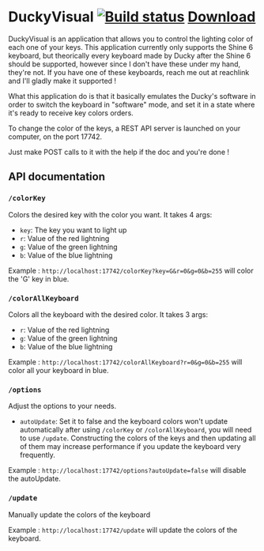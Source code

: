 ﻿# DuckyVisual [![Build status](https://ci.appveyor.com/api/projects/status/duoflic3rusj83md?svg=true)](https://ci.appveyor.com/project/Vidalee/duckyvisual) [Download](https://github.com/Vidalee/DuckyVisual/releases)
DuckyVisual is an application that allows you to control the lighting color of each one of your keys. 
This application currently only supports the Shine 6 keyboard, but theorically every keyboard made by Ducky after the Shine 6 should be supported, however since I don't have these under my hand, they're not.
If you have one of these keyboards, reach me out at reachlink and I'll gladly make it supported !

What this application do is that it basically emulates the Ducky's software in order to switch the keyboard in "software" mode, and set it in a state where it's ready to receive key colors orders.

To change the color of the keys, a REST API server is launched on your computer, on the port 17742.

Just make POST calls to it with the help if the doc and you're done !

## API documentation

### `/colorKey`

Colors the desired key with the color you want. It takes 4 args:
* `key`: The key you want to light up
* `r`: Value of the red lightning
* `g`: Value of the green lightning
* `b`: Value of the blue lightning
 
Example : `http://localhost:17742/colorKey?key=G&r=0&g=0&b=255` will color the 'G' key in blue.

### `/colorAllKeyboard`

Colors all the keyboard with the desired color. It takes 3 args:
* `r`: Value of the red lightning
* `g`: Value of the green lightning
* `b`: Value of the blue lightning

Example : `http://localhost:17742/colorAllKeyboard?r=0&g=0&b=255` will color all your keyboard in blue.

### `/options`

Adjust the options to your needs.
* `autoUpdate`: Set it to false and the keyboard colors won't update automatically after using `/colorKey` or `/colorAllKeyboard`, you will need to use `/update`. Constructing the colors of the keys and then updating all of them may increase performance if you update the keyboard very frequently.

Example : `http://localhost:17742/options?autoUpdate=false` will disable the autoUpdate.

### `/update`

Manually update the colors of the keyboard

Example : `http://localhost:17742/update` will update the colors of the keyboard.